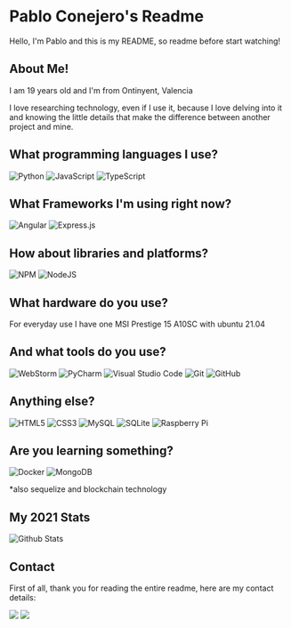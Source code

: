 # Pablo Conejero's Readme

Hello, I'm Pablo and this is my README, so readme before start watching!

## About Me!

I am 19 years old and I'm from Ontinyent, Valencia

I love researching technology, even if I use it, because I love delving into it and knowing the little details that make the difference between another project and mine.

## What programming languages I use?

![Python](https://img.shields.io/badge/python-3670A0?style=for-the-badge&logo=python&logoColor=ffdd54)
![JavaScript](https://img.shields.io/badge/javascript-%23323330.svg?style=for-the-badge&logo=javascript&logoColor=%23F7DF1E)
![TypeScript](https://img.shields.io/badge/typescript-%23007ACC.svg?style=for-the-badge&logo=typescript&logoColor=white)

## What Frameworks I'm using right now?

![Angular](https://img.shields.io/badge/angular-%23DD0031.svg?style=for-the-badge&logo=angular&logoColor=white)
![Express.js](https://img.shields.io/badge/express.js-%23404d59.svg?style=for-the-badge&logo=express&logoColor=%2361DAFB)

## How about libraries and platforms?

![NPM](https://img.shields.io/badge/NPM-%23000000.svg?style=for-the-badge&logo=npm&logoColor=white)
![NodeJS](https://img.shields.io/badge/node.js-6DA55F?style=for-the-badge&logo=node.js&logoColor=white)

## What hardware do you use?

For everyday use I have one MSI Prestige 15 A10SC with ubuntu 21.04

## And what tools do you use?

![WebStorm](https://img.shields.io/badge/webstorm-143?style=for-the-badge&logo=webstorm&logoColor=white&color=blue)
![PyCharm](https://img.shields.io/badge/pycharm-143?style=for-the-badge&logo=pycharm&logoColor=white&color=yellow&labelColor=yellow)
![Visual Studio Code](https://img.shields.io/badge/Visual%20Studio%20Code-0078d7.svg?style=for-the-badge&logo=visual-studio-code&logoColor=white)
![Git](https://img.shields.io/badge/git-%23F05033.svg?style=for-the-badge&logo=git&logoColor=white)
![GitHub](https://img.shields.io/badge/github-%23121011.svg?style=for-the-badge&logo=github&logoColor=white)


## Anything else?

![HTML5](https://img.shields.io/badge/html5-%23E34F26.svg?style=for-the-badge&logo=html5&logoColor=white)
![CSS3](https://img.shields.io/badge/css3-%231572B6.svg?style=for-the-badge&logo=css3&logoColor=white)
![MySQL](https://img.shields.io/badge/mysql-%2300f.svg?style=for-the-badge&logo=mysql&logoColor=white)
![SQLite](https://img.shields.io/badge/sqlite-%2307405e.svg?style=for-the-badge&logo=sqlite&logoColor=white)
![Raspberry Pi](https://img.shields.io/badge/-RaspberryPi-C51A4A?style=for-the-badge&logo=Raspberry-Pi)

## Are you learning something?

![Docker](https://img.shields.io/badge/docker-%230db7ed.svg?style=for-the-badge&logo=docker&logoColor=white)
![MongoDB](https://img.shields.io/badge/MongoDB-%234ea94b.svg?style=for-the-badge&logo=mongodb&logoColor=white)

\*also sequelize and blockchain technology

## My 2021 Stats

![Github Stats](https://github-readme-stats.vercel.app/api/?username=RTPablocs&count_private=true&&showicons=true)

## Contact

First of all, thank you for reading the entire readme, here are my contact details:

<div>
<a href="mailto:conejerosorianopablo@gmail.com"><img src="https://img.shields.io/badge/Gmail-D14836?style=for-the-badge&logo=gmail&logoColor=white" href="mailto:/conejerosorianopablo@gmail.com"></a>
<a href="https://www.linkedin.com/in/pablo-conejero-soriano/"><img src="https://img.shields.io/badge/linkedin-%230077B5.svg?style=for-the-badge&logo=linkedin&logoColor=white" ></a>
</div>
